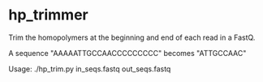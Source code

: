 # hp_trimmer

Trim the homopolymers at the beginning and end of each read in a FastQ. 

A sequence "AAAAATTGCCAACCCCCCCCC" becomes "ATTGCCAAC"

Usage: ./hp_trim.py in_seqs.fastq out_seqs.fastq


